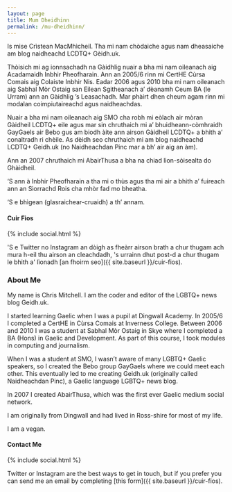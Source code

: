 ```yaml
---
layout: page
title: Mum Dheidhinn
permalink: /mu-dheidhinn/
---
```


Is mise Crìstean MacMhìcheil. Tha mi nam chòdaiche agus nam dheasaiche am blog naidheachd LCDTQ+ Gèidh.uk.

Thòisich mi ag ionnsachadh na Gàidhlig nuair a bha mi nam oileanach aig Acadamaidh Inbhir Pheofharain. Ann an 2005/6 rinn mi CertHE Cùrsa Comais aig Colaiste Inbhir Nis. Eadar 2006 agus 2010 bha mi nam oileanach aig Sabhal Mòr Ostaig san Eilean Sgitheanach a’ dèanamh Ceum BA (le Urram) ann an Gàidhlig ’s Leasachadh. Mar phàirt dhen cheum agam rinn mi modalan coimpiutaireachd agus naidheachdas.

Nuair a bha mi nam oileanach aig SMO cha robh mi eòlach air mòran Gàidheil LCDTQ+ eile agus mar sin chruthaich mi a’ bhuidheann-còmhraidh GayGaels air Bebo gus am biodh àite ann airson Gàidheil LCDTQ+ a bhith a’ conaltradh ri chèile. As dèidh seo chruthaich mi am blog naidheachd LCDTQ+ Geidh.uk (no Naidheachdan Pinc mar a bh’ air aig an àm).

Ann an 2007 chruthaich mi AbairThusa a bha na chiad lìon-sòisealta do Ghàidheil.

‘S ann à Inbhir Pheofharain a tha mi o thùs agus tha mi air a bhith a’ fuireach ann an Sìorrachd Rois cha mhòr fad mo bheatha.

‘S e bhìgean (glasraichear-cruaidh) a th’ annam.


#### Cuir Fios

{% include social.html %}

'S e Twitter no Instagram an dòigh as fheàrr airson brath a chur thugam ach mura h-eil thu airson an cleachdadh, 's urrainn dhut post-d a chur thugam le bhith a' lìonadh [an fhoirm seo]({{ site.baseurl }}/cuir-fios).

### About Me

My name is Chris Mitchell. I am the coder and editor of the LGBTQ+ news blog Geidh.uk.

I started learning Gaelic when I was a pupil at Dingwall Academy. In 2005/6 I completed a CertHE in Cùrsa Comais at Inverness College. Between 2006 and 2010 I was a student at Sabhal Mòr Ostaig in Skye where I completed a BA (Hons) in Gaelic and Development. As part of this course, I took modules in computing and journalism.

When I was a student at SMO, I wasn’t aware of many LGBTQ+ Gaelic speakers, so I created the Bebo group GayGaels where we could meet each other. This eventually led to me creating Geidh.uk (originally called Naidheachdan Pinc), a Gaelic language LGBTQ+ news blog.

In 2007 I created AbairThusa, which was the first ever Gaelic medium social network.

I am originally from Dingwall and had lived in Ross-shire for most of my life.

I am a vegan.

#### Contact Me

{% include social.html %}

Twitter or Instagram are the best ways to get in touch, but if you prefer you can send me an email by completing [this form]({{ site.baseurl }}/cuir-fios).
